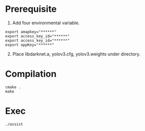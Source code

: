 # Prerequisite

1. Add four environmental variable.

```
export amapkey="******"
export access_key_id="******"
export access_key_id="******"
export appKey="******"
```

2. Place libdarknet.a, yolov3.cfg, yolov3.weights under directory.

# Compilation

```
cmake .
make
```

# Exec

```
./assist
```
